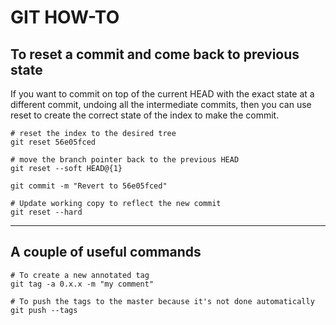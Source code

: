 # GIT HOW-TO

## To reset a commit and come back to previous state

If you want to commit on top of the current HEAD with the exact state at a different commit, undoing all the intermediate commits, then you can use reset to create the correct state of the index to make the commit.

	# reset the index to the desired tree
	git reset 56e05fced

	# move the branch pointer back to the previous HEAD
	git reset --soft HEAD@{1}

	git commit -m "Revert to 56e05fced"

	# Update working copy to reflect the new commit
	git reset --hard
---
## A couple of useful commands

	# To create a new annotated tag
	git tag -a 0.x.x -m "my comment"
	
	# To push the tags to the master because it's not done automatically
	git push --tags